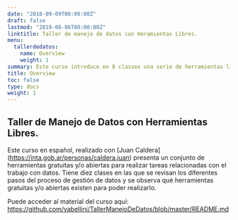```yaml
---
date: "2018-09-09T00:00:00Z"
draft: false
lastmod: "2019-08-06T00:00:00Z"
linktitle: Taller de manejo de datos con Heramientas Libres.
menu:
  tallerdedatos:
    name: Overview
    weight: 1
summary: Este curso introduce en 8 classes una serie de herramientas libres y abiertas para la gestión de datos, como obtener los datos, limpiarlos y ordenarlos, visualización en gráficos, mapas y tableros de control.
title: Overview
toc: false
type: docs
weight: 1
---
```


## Taller de Manejo de Datos con Herramientas Libres. 

Este curso en español, realizado con [Juan Caldera] (https://inta.gob.ar/personas/caldera.juan) presenta un conjunto de herramientas gratuitas y/o abiertas para realizar tareas relacionadas con el trabajo con datos. Tiene diez clases en las que se revisan los diferentes pasos del proceso de gestión de datos y se observa qué herramientas gratuitas y/o abiertas existen para poder realizarlo.


Puede acceder al material del curso aquí: https://github.com/yabellini/TallerManejoDeDatos/blob/master/README.md
